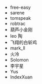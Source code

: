 - free-easy
- sarene
- tomspeak
- robtrac
- 葫芦小金刚
- leo 陶
- 飞翔的白斩鸡
- mark_ll
- 火冷
- Solomon
- 李宇星
- Yus
- IndexXuan

